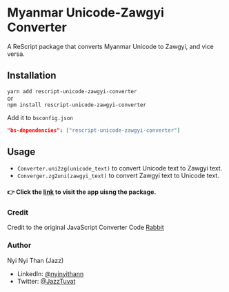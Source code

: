 # Myanmar Unicode-Zawgyi Converter

A ReScript package that converts Myanmar Unicode to Zawgyi, and vice versa.

## Installation

`yarn add rescript-unicode-zawgyi-converter` <br>
or <br>
`npm install rescript-unicode-zawgyi-converter`

Add it to `bsconfig.json`
  ```json
  "bs-dependencies": ["rescript-unicode-zawgyi-converter"]
  ```
## Usage
- `Converter.uni2zg(unicode_text)` to convert Unicode text to Zawgyi text.
- `Converger.zg2uni(zawgyi_text)` to convert Zawgyi text to Unicode text.

#### 👉 Click the [link](https://UnicodeToZawgyi.vercel.app) to visit the app uisng the package.

### Credit
Credit to the original JavaScript Converter Code [Rabbit](https://github.com/Rabbit-Converter/Rabbit)

### Author

Nyi Nyi Than (Jazz)
- LinkedIn: [@nyinyithann](https://www.linkedin.com/in/nyinyithan/)
- Twitter: [@JazzTuyat](https://twitter.com/JazzTuyat)



